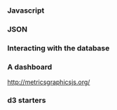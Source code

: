 
### Javascript 

### JSON

### Interacting with the database

### A dashboard

http://metricsgraphicsjs.org/


### d3 starters

